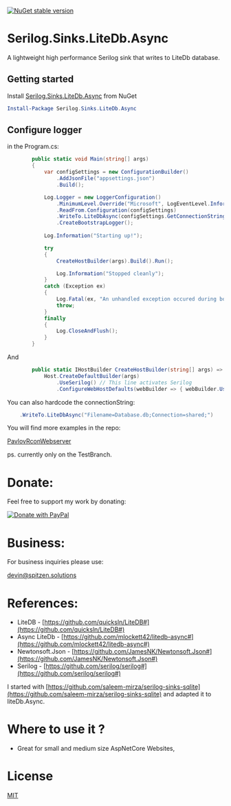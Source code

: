 [![NuGet stable version](https://badgen.net/nuget/v/Serilog.Sinks.LiteDb.Async)](https://nuget.org/packages/Serilog.Sinks.LiteDb.Async)

# Serilog.Sinks.LiteDb.Async
A lightweight high performance Serilog sink that writes to LiteDb database.

## Getting started
Install [Serilog.Sinks.LiteDb.Async](https://www.nuget.org/packages/Serilog.Sinks.LiteDb.Async) from NuGet

```PowerShell
Install-Package Serilog.Sinks.LiteDb.Async
```

## Configure logger

in the Program.cs:
```C#
        public static void Main(string[] args)
        {
            var configSettings = new ConfigurationBuilder()
                .AddJsonFile("appsettings.json")
                .Build();

            Log.Logger = new LoggerConfiguration()
                .MinimumLevel.Override("Microsoft", LogEventLevel.Information)
                .ReadFrom.Configuration(configSettings)
                .WriteTo.LiteDbAsync(configSettings.GetConnectionString("DefaultConnection")) // This line does active the db logging
                .CreateBootstrapLogger();
            
            Log.Information("Starting up!");

            try
            {
                CreateHostBuilder(args).Build().Run();

                Log.Information("Stopped cleanly");
            }
            catch (Exception ex)
            {
                Log.Fatal(ex, "An unhandled exception occured during bootstrapping");
                throw;
            }
            finally
            {
                Log.CloseAndFlush();
            }
        }


```
And

```C#
        public static IHostBuilder CreateHostBuilder(string[] args) =>
            Host.CreateDefaultBuilder(args)
                .UseSerilog() // This line activates Serilog
                .ConfigureWebHostDefaults(webBuilder => { webBuilder.UseStartup<Startup>(); });
```


You can also hardcode the connectionString:

```C#
    .WriteTo.LiteDbAsync("Filename=Database.db;Connection=shared;") 
```


You will find more examples in the repo:

[PavlovRconWebserver](https://github.com/devinSpitz/PavlovRconWebserver)

ps. currently only on the TestBranch.


Donate:
=======
Feel free to support my work by donating:

<a href="https://www.paypal.com/donate?hosted_button_id=JYNFKYARZ7DT4">
<img src="https://www.paypalobjects.com/en_US/CH/i/btn/btn_donateCC_LG.gif" alt="Donate with PayPal" />
</a>

Business:
=======

For business inquiries please use:

<a href="mailto:&#x64;&#x65;&#x76;&#x69;&#x6e;&#x40;&#x73;&#x70;&#x69;&#x74;&#x7a;&#x65;&#x6e;&#x2e;&#x73;&#x6f;&#x6c;&#x75;&#x74;&#x69;&#x6f;&#x6e;&#x73;">&#x64;&#x65;&#x76;&#x69;&#x6e;&#x40;&#x73;&#x70;&#x69;&#x74;&#x7a;&#x65;&#x6e;&#x2e;&#x73;&#x6f;&#x6c;&#x75;&#x74;&#x69;&#x6f;&#x6e;&#x73;</a>


References:
=======
- LiteDB - [https://github.com/quicksln/LiteDB#](https://github.com/quicksln/LiteDB#)
- Async LiteDb - [https://github.com/mlockett42/litedb-async#](https://github.com/mlockett42/litedb-async#)
- Newtonsoft.Json - [https://github.com/JamesNK/Newtonsoft.Json#](https://github.com/JamesNK/Newtonsoft.Json#)
- Serilog - [https://github.com/serilog/serilog#](https://github.com/serilog/serilog#)

I started with [https://github.com/saleem-mirza/serilog-sinks-sqlite](https://github.com/saleem-mirza/serilog-sinks-sqlite) and adapted it to liteDb.Async.

Where to use it ?
=======
- Great for small and medium size AspNetCore Websites,

License
=======

[MIT](http://opensource.org/licenses/MIT)


